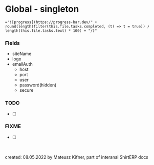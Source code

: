 # Global - singleton
`="![progress](https://progress-bar.dev/" + round(length(filter(this.file.tasks.completed, (t) => t = true)) / length(this.file.tasks.text) * 100) + "/)"`

### Fields
- siteName
- logo
- emailAuth
  - host
  - port
  - user
  - password(hidden)
  - secure

### TODO

- [ ] 

### FIXME
- [ ] 

<br/><br/>created: 08.05.2022
by Mateusz Kifner, part of interanal ShirtERP docs